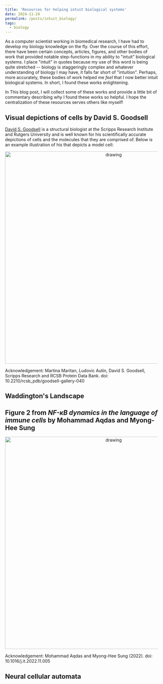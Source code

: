 ```yaml
---
title: 'Resources for helping intuit biological systems'
date: 2024-11-24
permalink: /posts/intuit_biology/
tags:
  - biology
---
```


As a computer scientist working in biomedical research, I have had to develop my biology knowledge on the fly. Over the course of this effort, there have been certain concepts, articles, figures, and other bodies of work that provided notable step-functions in my ability to "intuit" biological systems. I place "intuit" in quotes because my use of this word is being quite stretched -- biology is staggeringly complex and whatever understanding of biology I may have, it falls far short of "intuition". Perhaps, more accurately, these bodies of work helped me _feel_ that I now better intuit biological systems. In short, I found these works enlightening.

In This blog post, I will collect some of these works and provide a little bit of commentary describing why I found these works so helpful. I hope the centralization of these resources serves others like myself!


Visual depictions of cells by David S. Goodsell
-----------------------------------------------

[David S. Goodsell](https://en.wikipedia.org/wiki/David_Goodsell) is a structural biologist at the Scripps Research Institute and Rutgers University and is well known for his scientifically accurate depictions of cells and the molecules that they are comprised of. Below is an example illustration of his that depicts a model cell:

<center><img src="https://cdn.rcsb.org/pdb101/goodsell/tif/model-of-a-mycoplasma-cell.tif" alt="drawing" width="700"/></center>

Acknowledgement: Martina Maritan, Ludovic Autin, David S. Goodsell, Scripps Research and RCSB Protein Data Bank. doi: 10.2210/rcsb_pdb/goodsell-gallery-040



Waddington's Landscape
----------------------

Figure 2 from _NF-κB dynamics in the language of immune cells_ by Mohammad Aqdas and Myong-Hee Sung
---------------------------------------------------------------------------------------------------

<center><img src="https://cdn.ncbi.nlm.nih.gov/pmc/blobs/8202/9811507/860594bd95b0/nihms-1849858-f0002.jpg" alt="drawing" width="700"/></center>

Acknowledgement: Mohammad Aqdas and Myong-Hee Sung (2022). doi: 10.1016/j.it.2022.11.005


Neural cellular automata
------------------------

